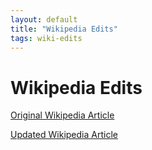 ```yaml
---
layout: default
title: "Wikipedia Edits"
tags: wiki-edits
---
```


# Wikipedia Edits

[Original Wikipedia Article](https://en.wikipedia.org/w/index.php?title=Chartjunk&oldid=1015354300)

[Updated Wikipedia Article]()
